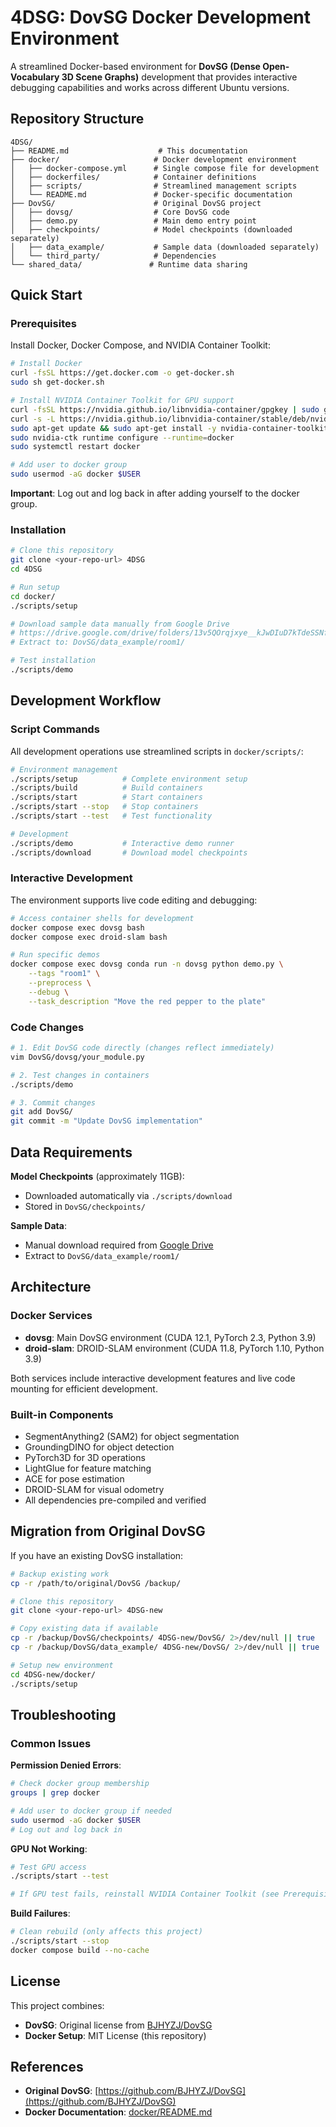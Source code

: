 # 4DSG: DovSG Docker Development Environment

A streamlined Docker-based environment for **DovSG (Dense Open-Vocabulary 3D Scene Graphs)** development that provides interactive debugging capabilities and works across different Ubuntu versions.

## Repository Structure

```
4DSG/
├── README.md                    # This documentation
├── docker/                     # Docker development environment
│   ├── docker-compose.yml      # Single compose file for development
│   ├── dockerfiles/            # Container definitions
│   ├── scripts/                # Streamlined management scripts
│   └── README.md               # Docker-specific documentation
├── DovSG/                      # Original DovSG project
│   ├── dovsg/                  # Core DovSG code
│   ├── demo.py                 # Main demo entry point
│   ├── checkpoints/            # Model checkpoints (downloaded separately)
│   ├── data_example/           # Sample data (downloaded separately)
│   └── third_party/            # Dependencies
└── shared_data/               # Runtime data sharing
```

## Quick Start

### Prerequisites
Install Docker, Docker Compose, and NVIDIA Container Toolkit:

```bash
# Install Docker
curl -fsSL https://get.docker.com -o get-docker.sh
sudo sh get-docker.sh

# Install NVIDIA Container Toolkit for GPU support
curl -fsSL https://nvidia.github.io/libnvidia-container/gpgkey | sudo gpg --dearmor -o /usr/share/keyrings/nvidia-container-toolkit-keyring.gpg
curl -s -L https://nvidia.github.io/libnvidia-container/stable/deb/nvidia-container-toolkit.list | sudo tee /etc/apt/sources.list.d/nvidia-container-toolkit.list
sudo apt-get update && sudo apt-get install -y nvidia-container-toolkit
sudo nvidia-ctk runtime configure --runtime=docker
sudo systemctl restart docker

# Add user to docker group
sudo usermod -aG docker $USER
```

**Important**: Log out and log back in after adding yourself to the docker group.

### Installation

```bash
# Clone this repository
git clone <your-repo-url> 4DSG
cd 4DSG

# Run setup
cd docker/
./scripts/setup

# Download sample data manually from Google Drive
# https://drive.google.com/drive/folders/13v5QOrqjxye__kJwDIuD7kTdeSSNfR5x?usp=sharing
# Extract to: DovSG/data_example/room1/

# Test installation
./scripts/demo
```

## Development Workflow

### Script Commands
All development operations use streamlined scripts in `docker/scripts/`:

```bash
# Environment management
./scripts/setup          # Complete environment setup
./scripts/build          # Build containers
./scripts/start          # Start containers
./scripts/start --stop   # Stop containers
./scripts/start --test   # Test functionality

# Development
./scripts/demo           # Interactive demo runner
./scripts/download       # Download model checkpoints
```

### Interactive Development
The environment supports live code editing and debugging:

```bash
# Access container shells for development
docker compose exec dovsg bash
docker compose exec droid-slam bash

# Run specific demos
docker compose exec dovsg conda run -n dovsg python demo.py \
    --tags "room1" \
    --preprocess \
    --debug \
    --task_description "Move the red pepper to the plate"
```

### Code Changes
```bash
# 1. Edit DovSG code directly (changes reflect immediately)
vim DovSG/dovsg/your_module.py

# 2. Test changes in containers
./scripts/demo

# 3. Commit changes
git add DovSG/
git commit -m "Update DovSG implementation"
```

## Data Requirements

**Model Checkpoints** (approximately 11GB):
- Downloaded automatically via `./scripts/download`
- Stored in `DovSG/checkpoints/`

**Sample Data**:
- Manual download required from [Google Drive](https://drive.google.com/drive/folders/13v5QOrqjxye__kJwDIuD7kTdeSSNfR5x?usp=sharing)
- Extract to `DovSG/data_example/room1/`

## Architecture

### Docker Services
- **dovsg**: Main DovSG environment (CUDA 12.1, PyTorch 2.3, Python 3.9)
- **droid-slam**: DROID-SLAM environment (CUDA 11.8, PyTorch 1.10, Python 3.9)

Both services include interactive development features and live code mounting for efficient development.

### Built-in Components
- SegmentAnything2 (SAM2) for object segmentation
- GroundingDINO for object detection
- PyTorch3D for 3D operations
- LightGlue for feature matching
- ACE for pose estimation
- DROID-SLAM for visual odometry
- All dependencies pre-compiled and verified

## Migration from Original DovSG

If you have an existing DovSG installation:

```bash
# Backup existing work
cp -r /path/to/original/DovSG /backup/

# Clone this repository
git clone <your-repo-url> 4DSG-new

# Copy existing data if available
cp -r /backup/DovSG/checkpoints/ 4DSG-new/DovSG/ 2>/dev/null || true
cp -r /backup/DovSG/data_example/ 4DSG-new/DovSG/ 2>/dev/null || true

# Setup new environment
cd 4DSG-new/docker/
./scripts/setup
```

## Troubleshooting

### Common Issues

**Permission Denied Errors**:
```bash
# Check docker group membership
groups | grep docker

# Add user to docker group if needed
sudo usermod -aG docker $USER
# Log out and log back in
```

**GPU Not Working**:
```bash
# Test GPU access
./scripts/start --test

# If GPU test fails, reinstall NVIDIA Container Toolkit (see Prerequisites)
```

**Build Failures**:
```bash
# Clean rebuild (only affects this project)
./scripts/start --stop
docker compose build --no-cache
```

## License

This project combines:
- **DovSG**: Original license from [BJHYZJ/DovSG](https://github.com/BJHYZJ/DovSG)
- **Docker Setup**: MIT License (this repository)

## References

- **Original DovSG**: [https://github.com/BJHYZJ/DovSG](https://github.com/BJHYZJ/DovSG)
- **Docker Documentation**: [docker/README.md](docker/README.md)